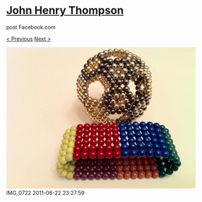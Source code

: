# [John Henry Thompson](../README.md)
post Facebook.com

[< Previous](2011-06-22-4.md) [Next >](2011-06-22-6.md)

[![](../media/2011-06-22/Magnetic-Balls-IMG_0722.jpg)](../README.md)
IMG_0722
2011-06-22 23:27:59